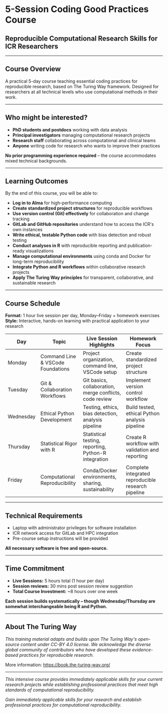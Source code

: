 # 5-Session Coding Good Practices Course
## Reproducible Computational Research Skills for ICR Researchers

---

## **Course Overview**

A practical 5-day course teaching essential coding practices for reproducible research, based on The Turing Way framework. Designed for researchers at all technical levels who use computational methods in their work.

---

## **Who might be interested?**

- **PhD students and postdocs** working with data analysis
- **Principal investigators** managing computational research projects  
- **Research staff** collaborating across computational and clinical teams
- **Anyone** writing code for research who wants to improve their practices

**No prior programming experience required** – the course accommodates mixed technical backgrounds.

---

## **Learning Outcomes**

By the end of this course, you will be able to:

- **Log in to Alma** for high-performance computing
- **Create standardized project structures** for reproducible workflows
- **Use version control (Git) effectively** for collaboration and change tracking
- **GitLab and GitHub repositories** understand how to access the ICR's own instances
- **Write ethical, testable Python code** with bias detection and robust testing
- **Conduct analyses in R** with reproducible reporting and publication-ready visualizations
- **Manage computational environments** using conda and Docker for long-term reproducibility
- **Integrate Python and R workflows** within collaborative research projects
- **Apply The Turing Way principles** for transparent, collaborative, and sustainable research

---

## **Course Schedule**


**Format:** 1 hour live session per day, Monday–Friday + homework exercises  
**Style:** Interactive, hands-on learning with practical application to your research

| Day      | Topic                                 | Live Session Highlights                                 | Homework Focus                                      |
|----------|---------------------------------------|--------------------------------------------------------|-----------------------------------------------------|
| Monday   | Command Line & VSCode Foundations     | Project organization, command line, VSCode setup        | Create standardized project structure               |
| Tuesday  | Git & Collaboration Workflows         | Git basics, collaboration, merge conflicts, code review | Implement version control workflow                  |
| Wednesday| Ethical Python Development            | Testing, ethics, bias detection, analysis pipeline      | Build tested, ethical Python analysis pipeline      |
| Thursday | Statistical Rigor with R              | Statistical testing, reporting, Python-R integration    | Create R workflow with validation and reporting     |
| Friday   | Computational Reproducibility         | Conda/Docker environments, sharing, sustainability      | Complete integrated reproducible research pipeline  |

---

## **Technical Requirements**

- Laptop with administrator privileges for software installation
- ICR network access for GitLab and HPC integration
- Pre-course setup instructions will be provided

**All necessary software is free and open-source.**

---

## **Time Commitment**


- **Live Sessions:** 5 hours total (1 hour per day)
- **Session reviews:** 30 mins post session review suggestion
- **Total Course Investment:** ~8 hours over one week

**Each session builds systematically – though Wednesday/Thursday are somewhat interchangeable being R and Python.**

---

## **About The Turing Way**

*This training material adapts and builds upon The Turing Way's open-source content under CC-BY 4.0 license. We acknowledge the diverse global community of contributors who have developed these evidence-based practices for reproducible research.*

More information: https://book.the-turing-way.org/

---

*This intensive course provides immediately applicable skills for your current research projects while establishing professional practices that meet high standards of computational reproducibility.*

*Gain immediately applicable skills for your research and establish professional practices for computational reproducibility.*